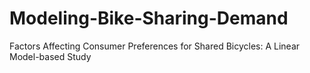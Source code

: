 # Modeling-Bike-Sharing-Demand
Factors Affecting Consumer Preferences for Shared Bicycles: A Linear Model-based Study
